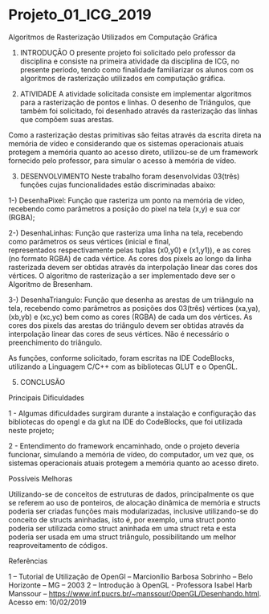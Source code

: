 # Projeto_01_ICG_2019

Algoritmos de Rasterização Utilizados em Computação Gráfica 
 
 
1. INTRODUÇÃO 
O presente projeto foi solicitado pelo professor da disciplina e consiste na primeira atividade da disciplina de ICG, 
no presente período, tendo como finalidade familiarizar os alunos com os algoritmos de rasterização utilizados em computação
gráfica. 

2. ATIVIDADE 
A atividade solicitada consiste em implementar  algoritmos  para  a  rasterização  de pontos e linhas. O desenho de Triângulos,
 que também foi solicitado, foi desenhado através da rasterização das linhas que compõem suas arestas.  
 
Como a rasterização destas primitivas são feitas através da escrita direta na memória de vídeo e considerando que os sistemas 
operacionais atuais protegem a memória quanto ao acesso direto, utilizou-se de um framework fornecido pelo professor, para 
simular o acesso à memória de vídeo.

3. DESENVOLVIMENTO 
Neste trabalho foram desenvolvidas 03(três) funções cujas funcionalidades estão discriminadas abaixo: 
 
1-) DesenhaPixel: Função que rasteriza um ponto na memória de vídeo, recebendo como parâmetros a posição do pixel na tela 
(x,y) e sua cor (RGBA);  

2-) DesenhaLinhas: Função que rasteriza uma linha na tela, recebendo como parâmetros os seus vértices (inicial  e  final,  
representados  respectivamente  pelas  tuplas  (x0,y0)  e  (x1,y1)),  e  as  cores (no formato RGBA) de cada vértice. As cores
 dos pixels ao longo da linha rasterizada devem ser obtidas através da interpolação linear das cores dos vértices. O algoritmo
 de rasterização a ser implementado deve ser o Algoritmo de Bresenham.
 
3-) DesenhaTriangulo: Função  que  desenha  as  arestas  de  um  triângulo  na  tela, recebendo como parâmetros as posições dos
03(três) vértices (xa,ya), (xb,yb) e (xc,yc) bem como as cores (RGBA) de cada um dos vértices. As cores dos pixels das arestas
do triângulo devem ser obtidas através da  interpolação  linear  das  cores  de  seus  vértices.  Não  é  necessário  o  
preenchimento  do triângulo. 
 
As funções, conforme solicitado, foram escritas na IDE CodeBlocks, utilizando a Linguagem C/C++ com as bibliotecas GLUT e 
o OpenGL. 

5. CONCLUSÃO 
 
Principais Dificuldades    
    
1 -  Algumas dificuldades surgiram durante a instalação e configuração das bibliotecas do opengl e da glut na IDE do 
CodeBlocks, que foi utilizada neste projeto; 
 
2 - Entendimento do framework encaminhado, onde o projeto deveria funcionar, simulando a memória de vídeo, do computador, 
um vez que, os sistemas operacionais atuais protegem a memória quanto ao acesso direto. 

Possíveis Melhoras 
 
Utilizando-se de conceitos de estruturas de dados, principalmente os que se referem ao uso de ponteiros, de alocação 
dinâmica de memória e structs poderia ser criadas funções mais modularizadas, inclusive utilizando-se do conceito de 
structs aninhadas, isto é, por exemplo, uma struct ponto poderia ser utilizada como struct aninhada em uma struct reta e 
esta poderia ser usada em uma struct triângulo, possibilitando um melhor reaproveitamento de códigos.  

Referências  
 
1 – Tutorial de Utilização de OpenGl – Marcionílio Barbosa Sobrinho – Belo Horizonte – MG – 2003 
2 – Introdução à OpenGL - Professora Isabel Harb Manssour – https://www.inf.pucrs.br/~manssour/OpenGL/Desenhando.html.    
    Acesso em: 10/02/2019 
 









